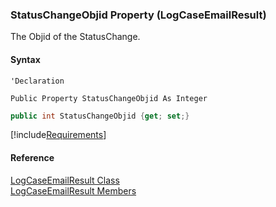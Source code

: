 ﻿### StatusChangeObjid Property (LogCaseEmailResult)

The Objid of the StatusChange.

#### Syntax

```vbnet
'Declaration

Public Property StatusChangeObjid As Integer
```

```csharp
public int StatusChangeObjid {get; set;}
```

[!include[Requirements](../partials/requirements.md)]

#### Reference

[LogCaseEmailResult Class](FChoice.Toolkits.Clarify~FChoice.Toolkits.Clarify.Support.LogCaseEmailResult.md)  
[LogCaseEmailResult Members](FChoice.Toolkits.Clarify~FChoice.Toolkits.Clarify.Support.LogCaseEmailResult_members.md)